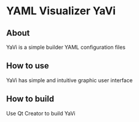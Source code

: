 # YAML Visualizer YaVi

## About
YaVi is a simple builder YAML configuration files

## How to use
YaVi has simple and intuitive graphic user interface

## How to build
Use Qt Creator to build YaVi
